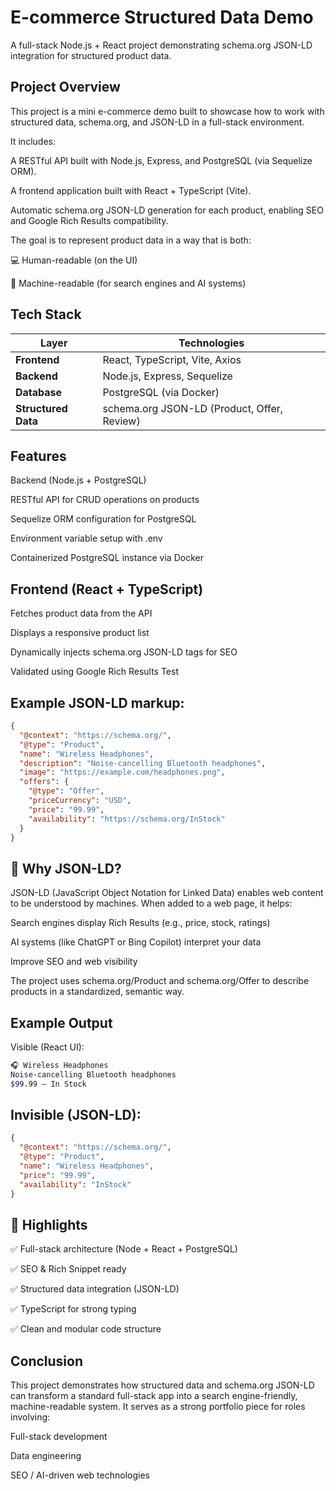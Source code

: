 # E-commerce Structured Data Demo

A full-stack Node.js + React project demonstrating schema.org JSON-LD integration for structured product data.

## Project Overview

This project is a mini e-commerce demo built to showcase how to work with structured data, schema.org, and JSON-LD in a full-stack environment.

It includes:

A RESTful API built with Node.js, Express, and PostgreSQL (via Sequelize ORM).

A frontend application built with React + TypeScript (Vite).

Automatic schema.org JSON-LD generation for each product, enabling SEO and Google Rich Results compatibility.

The goal is to represent product data in a way that is both:

💻 Human-readable (on the UI)

🧠 Machine-readable (for search engines and AI systems)

## Tech Stack
| Layer               | Technologies                                |
| ------------------- | ------------------------------------------- |
| **Frontend**        | React, TypeScript, Vite, Axios              |
| **Backend**         | Node.js, Express, Sequelize                 |
| **Database**        | PostgreSQL (via Docker)                     |
| **Structured Data** | schema.org JSON-LD (Product, Offer, Review) |

## Features
Backend (Node.js + PostgreSQL)

RESTful API for CRUD operations on products

Sequelize ORM configuration for PostgreSQL

Environment variable setup with .env

Containerized PostgreSQL instance via Docker

## Frontend (React + TypeScript)

Fetches product data from the API

Displays a responsive product list

Dynamically injects schema.org JSON-LD tags for SEO

Validated using Google Rich Results Test

## Example JSON-LD markup:

```json
{
  "@context": "https://schema.org/",
  "@type": "Product",
  "name": "Wireless Headphones",
  "description": "Noise-cancelling Bluetooth headphones",
  "image": "https://example.com/headphones.png",
  "offers": {
    "@type": "Offer",
    "priceCurrency": "USD",
    "price": "99.99",
    "availability": "https://schema.org/InStock"
  }
}

```

## 🧠 Why JSON-LD?

JSON-LD (JavaScript Object Notation for Linked Data) enables web content to be understood by machines.
When added to a web page, it helps:

Search engines display Rich Results (e.g., price, stock, ratings)

AI systems (like ChatGPT or Bing Copilot) interpret your data

Improve SEO and web visibility

The project uses schema.org/Product and schema.org/Offer to describe products in a standardized, semantic way.

## Example Output

Visible (React UI):

```bash
🎧 Wireless Headphones  
Noise-cancelling Bluetooth headphones  
$99.99 – In Stock

```

## Invisible (JSON-LD):
```json
{
  "@context": "https://schema.org/",
  "@type": "Product",
  "name": "Wireless Headphones",
  "price": "99.99",
  "availability": "InStock"
}

```

## 🚀 Highlights

✅ Full-stack architecture (Node + React + PostgreSQL)

✅ SEO & Rich Snippet ready

✅ Structured data integration (JSON-LD)

✅ TypeScript for strong typing

✅ Clean and modular code structure

## Conclusion

This project demonstrates how structured data and schema.org JSON-LD can transform a standard full-stack app into a search engine-friendly, machine-readable system.
It serves as a strong portfolio piece for roles involving:

Full-stack development

Data engineering

SEO / AI-driven web technologies


